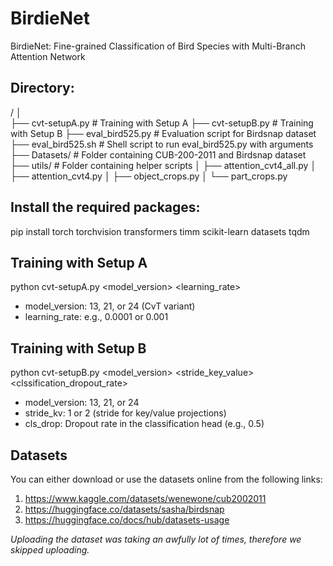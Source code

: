 # BirdieNet
BirdieNet: Fine-grained Classification of Bird Species with Multi-Branch Attention Network

## Directory:
/
│</br>
├── cvt-setupA.py # Training with Setup A
├── cvt-setupB.py # Training with Setup B
├── eval_bird525.py # Evaluation script for Birdsnap dataset
├── eval_bird525.sh # Shell script to run eval_bird525.py with arguments
├── Datasets/ # Folder containing CUB-200-2011 and Birdsnap dataset
├── utils/ # Folder containing helper scripts
│ ├── attention_cvt4_all.py
│ ├── attention_cvt4.py
│ ├── object_crops.py
│ └── part_crops.py


## Install the required packages:
pip install torch torchvision transformers timm scikit-learn datasets tqdm

## Training with Setup A
python cvt-setupA.py <model_version> <learning_rate>

- model_version: 13, 21, or 24 (CvT variant)
- learning_rate: e.g., 0.0001 or 0.001

## Training with Setup B
python cvt-setupB.py <model_version> <stride_key_value> <clssification_dropout_rate>

- model_version: 13, 21, or 24
- stride_kv: 1 or 2 (stride for key/value projections)
- cls_drop: Dropout rate in the classification head (e.g., 0.5)

## Datasets
You can either download or use the datasets online from the following links:
1. https://www.kaggle.com/datasets/wenewone/cub2002011
2. https://huggingface.co/datasets/sasha/birdsnap
3. https://huggingface.co/docs/hub/datasets-usage

*Uploading the dataset was taking an awfully lot of times, therefore we skipped uploading.*
